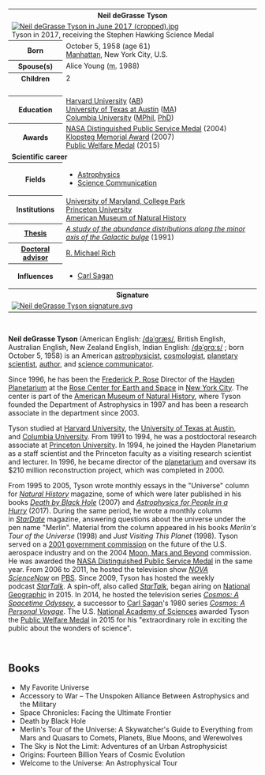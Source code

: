 <table class="infobox biography vcard">
<tbody>
<tr>
<th colspan="2">
<div class="fn">Neil deGrasse Tyson</div>
</th>
</tr>
<tr>
<td colspan="2"><a class="image" href="200px-Neil_deGrasse_Tyson_in_June_2017_(cropped).jpg"><img src="200px-Neil_deGrasse_Tyson_in_June_2017_(cropped).jpg" srcset="200px-Neil_deGrasse_Tyson_in_June_2017_(cropped).jpg" alt="Neil deGrasse Tyson in June 2017 (cropped).jpg" width="200" height="289" data-file-width="1752" data-file-height="2531" /></a>
<div>Tyson in 2017, receiving the Stephen Hawking Science Medal</div>
</td>
</tr>
<tr>
<th scope="row">Born</th>
<td>October 5, 1958<span class="noprint ForceAgeToShow">&nbsp;(age&nbsp;61)</span><br />
<div class="birthplace"><a title="Manhattan" href="https://en.wikipedia.org/wiki/Manhattan">Manhattan</a>, New York City, U.S.</div>
</td>
</tr>
<tr>
<th scope="row"><span class="nowrap">Spouse(s)</span></th>
<td>
<div>Alice Young (<abbr title="married">m.</abbr>&nbsp;1988)</div>
</td>
</tr>
<tr>
<th scope="row">Children</th>
<td>2</td>
</tr>
<tr>
<td colspan="2">&nbsp;</td>
</tr>
<tr>
<th scope="row">Education</th>
<td><a title="Harvard University" href="https://en.wikipedia.org/wiki/Harvard_University">Harvard University</a>&nbsp;(<a title="Bachelor of Arts" href="https://en.wikipedia.org/wiki/Bachelor_of_Arts">AB</a>)<br /><a title="University of Texas at Austin" href="https://en.wikipedia.org/wiki/University_of_Texas_at_Austin">University of Texas at Austin</a>&nbsp;(<a title="Master of Arts" href="https://en.wikipedia.org/wiki/Master_of_Arts">MA</a>)<br /><a title="Columbia University" href="https://en.wikipedia.org/wiki/Columbia_University">Columbia University</a>&nbsp;(<a title="Master of Philosophy" href="https://en.wikipedia.org/wiki/Master_of_Philosophy">MPhil</a>,&nbsp;<a title="Doctor of Philosophy" href="https://en.wikipedia.org/wiki/Doctor_of_Philosophy">PhD</a>)</td>
</tr>
<tr>
<th scope="row">Awards</th>
<td><a title="NASA Distinguished Public Service Medal" href="https://en.wikipedia.org/wiki/NASA_Distinguished_Public_Service_Medal">NASA Distinguished Public Service Medal</a>&nbsp;(2004)<br /><a title="Klopsteg Memorial Award" href="https://en.wikipedia.org/wiki/Klopsteg_Memorial_Award">Klopsteg Memorial Award</a>&nbsp;(2007)<br /><a title="Public Welfare Medal" href="https://en.wikipedia.org/wiki/Public_Welfare_Medal">Public Welfare Medal</a>&nbsp;(2015)</td>
</tr>
<tr>
<td colspan="2"><strong>Scientific career</strong></td>
</tr>
<tr>
<th scope="row">Fields</th>
<td class="category">
<div class="hlist hlist-separated">
<ul>
<li><a title="Astrophysics" href="https://en.wikipedia.org/wiki/Astrophysics">Astrophysics</a></li>
<li><a class="mw-redirect" title="Science Communication" href="https://en.wikipedia.org/wiki/Science_Communication">Science Communication</a></li>
</ul>
</div>
</td>
</tr>
<tr>
<th scope="row">Institutions</th>
<td><a title="University of Maryland, College Park" href="https://en.wikipedia.org/wiki/University_of_Maryland,_College_Park">University of Maryland, College Park</a><br /><a title="Princeton University" href="https://en.wikipedia.org/wiki/Princeton_University">Princeton University</a><br /><a title="American Museum of Natural History" href="https://en.wikipedia.org/wiki/American_Museum_of_Natural_History">American Museum of Natural History</a></td>
</tr>
<tr>
<th scope="row"><a title="Thesis" href="https://en.wikipedia.org/wiki/Thesis">Thesis</a></th>
<td><a class="external text" href="http://adsabs.harvard.edu/abs/1992PhDT.........1T" rel="nofollow"><em>A study of the abundance distributions along the minor axis of the Galactic bulge</em></a>&nbsp;(1991)</td>
</tr>
<tr>
<th scope="row"><a title="Doctoral advisor" href="https://en.wikipedia.org/wiki/Doctoral_advisor">Doctoral advisor</a></th>
<td><a title="R. Michael Rich" href="https://en.wikipedia.org/wiki/R._Michael_Rich">R. Michael Rich</a></td>
</tr>
<tr>
<th scope="row">Influences</th>
<td>
<div class="hlist hlist-separated">
<ul>
<li><a title="Carl Sagan" href="https://en.wikipedia.org/wiki/Carl_Sagan">Carl Sagan</a></li>
</ul>
</div>
</td>
</tr>
<tr>
<th colspan="2">Signature</th>
</tr>
<tr>
<td colspan="2"><a class="image" href="150px-Neil_deGrasse_Tyson_signature.svg.png"><img src="150px-Neil_deGrasse_Tyson_signature.svg.png" srcset="150px-Neil_deGrasse_Tyson_signature.svg.png" alt="Neil deGrasse Tyson signature.svg" width="150" height="72" data-file-width="255" data-file-height="123" /></a></td>
</tr>
</tbody>
</table>

</br>
<p><strong>Neil deGrasse Tyson</strong>&nbsp;(American English:&nbsp;<span class="rt-commentedText nowrap"><span class="IPA nopopups noexcerpt"><a title="Help:IPA/English" href="https://en.wikipedia.org/wiki/Help:IPA/English">/<span title="'d' in 'dye'">d</span><span title="/ə/: 'a' in 'about'">ə</span><span title="/ˈ/: primary stress follows">ˈ</span><span title="/ɡ/: 'g' in 'guy'">ɡ</span><span title="'r' in 'rye'">r</span><span title="/&aelig;/: 'a' in 'bad'">&aelig;</span><span title="'s' in 'sigh'">s</span>/</a></span></span>, British English, Australian English, New Zealand English, Indian English:&nbsp;<span class="rt-commentedText nowrap"><span class="IPA nopopups noexcerpt"><a title="Help:IPA/English" href="https://en.wikipedia.org/wiki/Help:IPA/English">/<span title="'d' in 'dye'">d</span><span title="/ə/: 'a' in 'about'">ə</span><span title="/ˈ/: primary stress follows">ˈ</span><span title="/ɡ/: 'g' in 'guy'">ɡ</span><span title="'r' in 'rye'">r</span><span title="/ɑː/: 'a' in 'father'">ɑː</span><span title="'s' in 'sigh'">s</span>/</a></span></span>&nbsp;; born October 5, 1958) is an American&nbsp;<a title="Astrophysics" href="https://en.wikipedia.org/wiki/Astrophysics">astrophysicist</a>,&nbsp;<a title="Cosmology" href="https://en.wikipedia.org/wiki/Cosmology">cosmologist</a>,&nbsp;<a title="Planetary science" href="https://en.wikipedia.org/wiki/Planetary_science">planetary scientist</a>,&nbsp;<a title="Author" href="https://en.wikipedia.org/wiki/Author">author</a>, and&nbsp;<a title="Science communication" href="https://en.wikipedia.org/wiki/Science_communication">science communicator</a>.</p>
<p>Since 1996, he has been the&nbsp;<a title="Frederick P. Rose" href="https://en.wikipedia.org/wiki/Frederick_P._Rose">Frederick P. Rose</a>&nbsp;Director of the&nbsp;<a class="mw-redirect" title="Hayden Planetarium" href="https://en.wikipedia.org/wiki/Hayden_Planetarium">Hayden Planetarium</a>&nbsp;at the&nbsp;<a title="Rose Center for Earth and Space" href="https://en.wikipedia.org/wiki/Rose_Center_for_Earth_and_Space">Rose Center for Earth and Space</a>&nbsp;in&nbsp;<a title="New York City" href="https://en.wikipedia.org/wiki/New_York_City">New York City</a>. The center is part of the&nbsp;<a title="American Museum of Natural History" href="https://en.wikipedia.org/wiki/American_Museum_of_Natural_History">American Museum of Natural History</a>, where Tyson founded the Department of Astrophysics in 1997 and has been a research associate in the department since 2003.</p>
<p>Tyson studied at&nbsp;<a title="Harvard University" href="https://en.wikipedia.org/wiki/Harvard_University">Harvard University</a>, the&nbsp;<a title="University of Texas at Austin" href="https://en.wikipedia.org/wiki/University_of_Texas_at_Austin">University of Texas at Austin</a>, and&nbsp;<a title="Columbia University" href="https://en.wikipedia.org/wiki/Columbia_University">Columbia University</a>. From 1991 to 1994, he was a postdoctoral research associate at&nbsp;<a title="Princeton University" href="https://en.wikipedia.org/wiki/Princeton_University">Princeton University</a>. In 1994, he joined the Hayden Planetarium as a staff scientist and the Princeton faculty as a visiting research scientist and lecturer. In 1996, he became director of the&nbsp;<a title="Planetarium" href="https://en.wikipedia.org/wiki/Planetarium">planetarium</a>&nbsp;and oversaw its $210 million reconstruction project, which was completed in 2000.</p>
<p>From 1995 to 2005, Tyson wrote monthly essays in the "Universe" column for&nbsp;<em><a title="Natural History (magazine)" href="https://en.wikipedia.org/wiki/Natural_History_(magazine)">Natural History</a></em>&nbsp;magazine, some of which were later published in his books&nbsp;<em><a title="Death by Black Hole" href="https://en.wikipedia.org/wiki/Death_by_Black_Hole">Death by Black Hole</a></em>&nbsp;(2007) and&nbsp;<em><a title="Astrophysics for People in a Hurry" href="https://en.wikipedia.org/wiki/Astrophysics_for_People_in_a_Hurry">Astrophysics for People in a Hurry</a></em>&nbsp;(2017). During the same period, he wrote a monthly column in&nbsp;<em><a title="StarDate" href="https://en.wikipedia.org/wiki/StarDate">StarDate</a></em>&nbsp;magazine, answering questions about the universe under the pen name "Merlin". Material from the column appeared in his books&nbsp;<em>Merlin's Tour of the Universe</em>&nbsp;(1998) and&nbsp;<em>Just Visiting This Planet</em>&nbsp;(1998). Tyson served on a&nbsp;<a title="Commission on the Future of the United States Aerospace Industry" href="https://en.wikipedia.org/wiki/Commission_on_the_Future_of_the_United_States_Aerospace_Industry">2001 government commission</a>&nbsp;on the future of the U.S. aerospace industry and on the 2004&nbsp;<a title="President's Commission on Implementation of United States Space Exploration Policy" href="https://en.wikipedia.org/wiki/President%27s_Commission_on_Implementation_of_United_States_Space_Exploration_Policy">Moon, Mars and Beyond</a>&nbsp;commission. He was awarded the&nbsp;<a title="NASA Distinguished Public Service Medal" href="https://en.wikipedia.org/wiki/NASA_Distinguished_Public_Service_Medal">NASA Distinguished Public Service Medal</a>&nbsp;in the same year. From 2006 to 2011, he hosted the television show&nbsp;<em><a class="mw-redirect" title="NOVA ScienceNow" href="https://en.wikipedia.org/wiki/NOVA_ScienceNow">NOVA ScienceNow</a></em>&nbsp;on&nbsp;<a title="PBS" href="https://en.wikipedia.org/wiki/PBS">PBS</a>. Since 2009, Tyson has hosted the weekly podcast&nbsp;<em><a title="StarTalk (podcast)" href="https://en.wikipedia.org/wiki/StarTalk_(podcast)">StarTalk</a></em>. A spin-off, also called&nbsp;<em><a class="mw-redirect" title="StarTalk (U.S. talk show)" href="https://en.wikipedia.org/wiki/StarTalk_(U.S._talk_show)">StarTalk</a></em>, began airing on&nbsp;<a class="mw-redirect" title="National Geographic (U.S. TV channel)" href="https://en.wikipedia.org/wiki/National_Geographic_(U.S._TV_channel)">National Geographic</a>&nbsp;in 2015. In 2014, he hosted the television series&nbsp;<em><a title="Cosmos: A Spacetime Odyssey" href="https://en.wikipedia.org/wiki/Cosmos:_A_Spacetime_Odyssey">Cosmos: A Spacetime Odyssey</a></em>, a successor to&nbsp;<a title="Carl Sagan" href="https://en.wikipedia.org/wiki/Carl_Sagan">Carl Sagan</a>'s 1980 series&nbsp;<em><a title="Cosmos: A Personal Voyage" href="https://en.wikipedia.org/wiki/Cosmos:_A_Personal_Voyage">Cosmos: A Personal Voyage</a></em>.&nbsp;The U.S.&nbsp;<a title="National Academy of Sciences" href="https://en.wikipedia.org/wiki/National_Academy_of_Sciences">National Academy of Sciences</a>&nbsp;awarded Tyson the&nbsp;<a title="Public Welfare Medal" href="https://en.wikipedia.org/wiki/Public_Welfare_Medal">Public Welfare Medal</a>&nbsp;in 2015 for his "extraordinary role in exciting the public about the wonders of science".</p>
</br>
<h2> Books</h2>

<ul>

                             

 <li><a target="_blank" href="https://github.com/manjunath5496/Neil-deGrasse-Tyson-Books/blob/master/tyson(1).pdf" style="text-decoration:none;">My Favorite
Universe</a></li>

 <li><a target="_blank" href="https://github.com/manjunath5496/Neil-deGrasse-Tyson-Books/blob/master/tyson(2).pdf" style="text-decoration:none;">Accessory to War – The Unspoken Alliance Between Astrophysics and the Military</a></li>

<li><a target="_blank" href="https://github.com/manjunath5496/Neil-deGrasse-Tyson-Books/blob/master/tyson(3).pdf" style="text-decoration:none;"> Space Chronicles: Facing the Ultimate Frontier</a></li>
 <li><a target="_blank" href="https://github.com/manjunath5496/Neil-deGrasse-Tyson-Books/blob/master/tyson(4).pdf" style="text-decoration:none;">Death by Black Hole</a></li>                              
<li><a target="_blank" href="https://github.com/manjunath5496/Neil-deGrasse-Tyson-Books/blob/master/tyson(5).pdf" style="text-decoration:none;"> Merlin's Tour of the Universe: A Skywatcher's Guide to Everything from Mars and Quasars to Comets, Planets, Blue Moons, and Werewolves</a></li>
<li><a target="_blank" href="https://github.com/manjunath5496/Neil-deGrasse-Tyson-Books/blob/master/tyson(6).pdf" style="text-decoration:none;">The Sky is Not the Limit: Adventures of an Urban Astrophysicist</a></li>
 <li><a target="_blank" href="https://github.com/manjunath5496/Neil-deGrasse-Tyson-Books/blob/master/tyson(7).pdf" style="text-decoration:none;">Origins: Fourteen Billion Years of Cosmic Evolution</a></li>

 <li><a target="_blank" href="https://github.com/manjunath5496/Neil-deGrasse-Tyson-Books/blob/master/tyson(8).pdf" style="text-decoration:none;">Welcome to the Universe: An Astrophysical Tour</a></li>
                    
 
 </ul>
